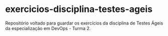 # exercicios-disciplina-testes-ageis
Repositório voltado para guardar os exercícios da disciplina de Testes Ágeis da especialização em DevOps - Turma 2.
